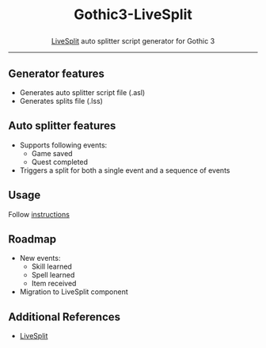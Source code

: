 # <p align="center"> Gothic3-LiveSplit </p>

<p align="center"> <a href="https://github.com/LiveSplit">LiveSplit</a> auto splitter script generator for Gothic 3 </p>

---


## Generator features

- Generates auto splitter script file (.asl)
- Generates splits file (.lss)


## Auto splitter features

- Supports following events:
  - Game saved
  - Quest completed
- Triggers a split for both a single event and a sequence of events


## Usage

Follow [instructions](/LiveSplit/README.md)


## Roadmap

- New events:
  - Skill learned
  - Spell learned
  - Item received
- Migration to LiveSplit component


## Additional References

- [LiveSplit](https://github.com/LiveSplit)